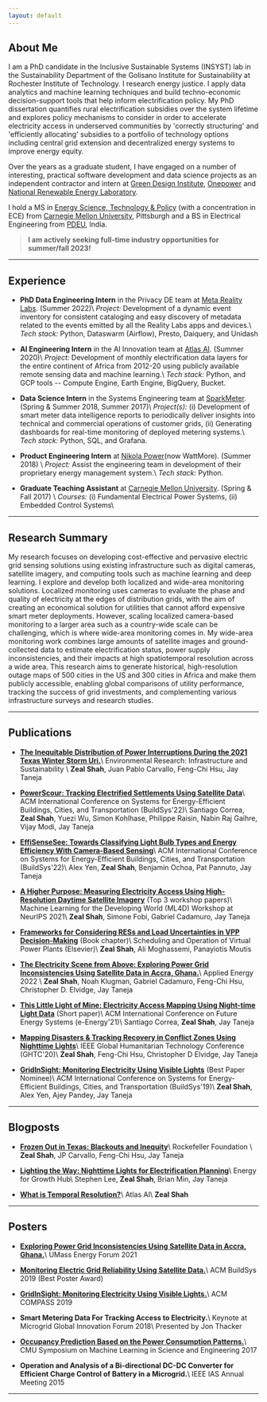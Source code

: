 ```yaml
---
layout: default
---
```


## About Me

I am a PhD candidate in the Inclusive Sustainable Systems (INSYST) lab in the Sustainability Department of the Golisano Institute for Sustainability at Rochester Institute of Technology.  I research energy justice. I apply data analytics and machine learning techniques and build techno-economic decision-support tools that help inform electrification policy. My PhD dissertation quantifies rural electrification subsidies over the system lifetime and explores policy mechanisms to consider in order to accelerate electricity access in underserved communities by 'correctly structuring' and 'efficiently allocating' subsidies to a portfolio of technology options including central grid extension and decentralized energy systems to improve energy equity.

Over the years as a graduate student, I have engaged on a number of interesting, practical software development and data science projects as an independent contractor and intern at [Green Design Institute](https://www.cmu.edu/epp/research/research-centers/index.html), [Onepower](https://1pwrafrica.com) and [National Renewable Energy Laboratory](https://www.nrel.gov/analysis/dgen/).

I hold a MS in [Energy Science, Technology & Policy](https://www.cmu.edu/engineering/estp/) (with a concentration in ECE) from [Carnegie Mellon University](https://www.cmu.edu/), Pittsburgh and a BS in Electrical Engineering from [PDEU](https://www.pdpu.ac.in/), India.


> **I am actively seeking full-time industry opportunities for summer/fall 2023!**

---

## Experience

* **PhD Data Engineering Intern** in the Privacy DE team at [Meta Reality Labs](https://about.meta.com/realitylabs/). (Summer 2022)\\
*Project:* Development of a dynamic event inventory for consistent cataloging and easy discovery of metadata related to the events emitted by all the Reality Labs apps and devices.\\
*Tech stack:* Python, Dataswarm (Airflow), Presto, Daiquery, and Unidash


* **AI Engineering Intern** in the AI Innovation team at [Atlas AI](https://www.atlasai.co/). (Summer 2020)\\
*Project:* Development of monthly electrification data layers for the entire continent of Africa from 2012-20 using publicly available remote sensing data and machine learning.\\
*Tech stack:* Python, and GCP tools -- Compute Engine, Earth Engine, BigQuery, Bucket. 


* **Data Science Intern** in the Systems Engineering team at [SparkMeter](https://www.sparkmeter.io/). (Spring & Summer 2018, Summer 2017)\\
*Project(s):* (i) Development of smart meter data intelligence reports to periodically deliver insights into technical and commercial operations of customer grids, (ii) Generating dashboards for real-time monitoring of deployed metering systems.\\
*Tech stack:* Python, SQL, and Grafana.

* **Product Engineering Intern** at [Nikola Power](https://www.wattmore.com/)(now WattMore). (Summer 2018) \\
*Project:* Assist the engineering team in development of their proprietary energy management system.\\
*Tech stack:* Python.

* **Graduate Teaching Assistant** at [Carnegie Mellon University](https://www.cmu.edu/). (Spring & Fall 2017) \\
*Courses:* (i) Fundamental Electrical Power Systems, (ii) Embedded Control Systems\\

---

## Research Summary

My research focuses on developing cost-effective and pervasive electric grid sensing solutions using existing infrastructure such as digital cameras, satellite imagery, and computing tools such as machine learning and deep learning. I explore and develop both localized and wide-area monitoring solutions. Localized monitoring uses cameras to evaluate the phase and quality of electricity at the edges of distribution grids, with the aim of creating an economical solution for utilities that cannot afford expensive smart meter deployments. However, scaling localized camera-based monitoring to a larger area such as a country-wide scale can be challenging, which is where wide-area monitoring comes in. My wide-area monitoring work combines large amounts of satellite images and ground-collected data to estimate electrification status, power supply inconsistencies, and their impacts at high spatiotemporal resolution across a wide area. This research aims to generate historical, high-resolution outage maps of 500 cities in the US and 300 cities in Africa and make them publicly accessible, enabling global comparisons of utility performance, tracking the success of grid investments, and complementing various infrastructure surveys and research studies.

<!-- Collaborators: Atlas AI, Columbia University, Colorado School of Mines, LBNL, NREL, UC Berkeley  -->

---

## Publications

* [**The Inequitable Distribution of Power Interruptions During the 2021 Texas Winter Storm Uri.**](https://doi.org/10.1088/2634-4505/acd4e7)\\
	Environmental Research: Infrastructure and Sustainability \\
	**Zeal Shah**, Juan Pablo Carvallo, Feng-Chi Hsu, Jay Taneja 

* [**PowerScour: Tracking Electrified Settlements Using Satellite Data**](https://dl.acm.org/doi/abs/10.1145/3563357.3564069)\\
	ACM International Conference on Systems for Energy-Efficient Buildings, Cities, and Transportation (BuildSys'22)\\
	Santiago Correa, **Zeal Shah**, Yuezi Wu, Simon Kohlhase, Philippe Raisin, Nabin Raj Gaihre, Vijay Modi, Jay Taneja 

* [**EffiSenseSee: Towards Classifying Light Bulb Types and Energy Efficiency With Camera-Based Sensing**](https://dl.acm.org/doi/abs/10.1145/3563357.3564062)\\
	ACM International Conference on Systems for Energy-Efficient Buildings, Cities, and Transportation (BuildSys'22)\\
	Alex Yen, **Zeal Shah**, Benjamin Ochoa, Pat Pannuto, Jay Taneja

* [**A Higher Purpose: Measuring Electricity Access Using High-Resolution Daytime Satellite Imagery**](https://arxiv.org/pdf/2210.03909.pdf) (Top 3 workshop papers)\\
	Machine Learning for the Developing World (ML4D) Workshop at NeurIPS 2021\\
	**Zeal Shah**, Simone Fobi, Gabriel Cadamuro, Jay Taneja

* [**Frameworks for Considering RESs and Load Uncertainties in VPP Decision-Making**](https://www.sciencedirect.com/science/article/pii/B9780323852678000159) (Book chapter)\\
	Scheduling and Operation of Virtual Power Plants (Elsevier)\\
	**Zeal Shah**, Ali Moghassemi, Panayiotis Moutis

* [**The Electricity Scene from Above: Exploring Power Grid Inconsistencies Using Satellite Data in Accra, Ghana.**](https://www.sciencedirect.com/science/article/abs/pii/S0306261922005980)\\
	Applied Energy 2022 \\
	**Zeal Shah**, Noah Klugman, Gabriel Cadamuro, Feng-Chi Hsu, Christopher D. Elvidge, Jay Taneja

* [**This Little Light of Mine: Electricity Access Mapping Using Night-time Light Data**](https://dl.acm.org/doi/abs/10.1145/3447555.3464871) (Short paper)\\
	ACM International Conference on Future Energy Systems (e-Energy'21)\\
	Santiago Correa, **Zeal Shah**, Jay Taneja

* [**Mapping Disasters & Tracking Recovery in Conflict Zones Using Nighttime Lights**](https://ieeexplore.ieee.org/abstract/document/9342937/)\\
	IEEE Global Humanitarian Technology Conference (GHTC'20)\\
	**Zeal Shah**, Feng-Chi Hsu, Christopher D Elvidge, Jay Taneja

* [**GridInSight: Monitoring Electricity Using Visible Lights**](https://dl.acm.org/doi/abs/10.1145/3360322.3360855) (Best Paper Nominee)\\
	ACM International Conference on Systems for Energy-Efficient Buildings, Cities, and Transportation (BuildSys'19)\\
	**Zeal Shah**, Alex Yen, Ajey Pandey, Jay Taneja
	
<!-- 

1. **W4-Groups: Modeling the Who, What, When and Where of Group Behavior Via Mobility Sensing** \\
	**Akanksha Atrey**, Camellia Zakaria, Prashant Shenoy, Rajesh Balan \\
	Under submission at the ACM on Interactive, Mobile, Wearable and Ubiquitous Technologies (IMWUT) 2022.

1. [**Towards Preserving Server-Side Privacy of On-Device Models.**](papers/atrey2022towards.pdf) \\
	**Akanksha Atrey**, Ritwik Sinha, Somdeb Sarkhel, Saayan Mitra, David Arbour, Akash V. Maharaj, Prashant Shenoy \\
	The Web Conference (WWW) 2022. [[poster](posters/WWW22-atrey-towards.pdf)]
-->

---
## Blogposts

* [**Frozen Out in Texas: Blackouts and Inequity**](https://www.rockefellerfoundation.org/case-study/frozen-out-in-texas-blackouts-and-inequity/)\\
	Rockefeller Foundation \\
	**Zeal Shah**, JP Carvallo, Feng-Chi Hsu, Jay Taneja

* [**Lighting the Way: Nighttime Lights for Electrification Planning**](https://www.energyforgrowth.org/wp-content/uploads/2021/04/Lighting-the-Way_-Nighttime-Lights-for-Electrification-Planning-.pdf)\\
	Energy for Growth Hub\\
	Stephen Lee, **Zeal Shah**, Brian Min, Jay Taneja

* [**What is Temporal Resolution?**](https://www.atlasai.co/learn/what-is-temporal-resolution/)\\
	Atlas AI\\
	**Zeal Shah**

---
## Posters
* [**Exploring Power Grid Inconsistencies Using Satellite Data in Accra, Ghana.**](posters/umass_energy_forum_accra_poster.pdf)\\
	UMass Energy Forum 2021

* [**Monitoring Electric Grid Reliability Using Satellite Data.**](posters/buildsys_reliability_poster.pdf)\\
	ACM BuildSys 2019 (Best Poster Award)

* [**GridInSight: Monitoring Electricity Using Visible Lights.**](posters/compass_gridinsight_poster.pdf)\\
	ACM COMPASS 2019

* **Smart Metering Data For Tracking Access to Electricity.**\\
	Keynote at Microgrid Global Innovation Forum 2018\\
	Presented by Jon Thacker

* [**Occupancy Prediction Based on the Power Consumption Patterns.**](posters/Where_When_and_Watt.pdf)\\
	CMU Symposium on Machine Learning in Science and Engineering 2017

* **Operation and Analysis of a Bi-directional DC-DC Converter for Efficient Charge Control of Battery in a Microgrid.**\\
	IEEE IAS Annual Meeting 2015 



---
